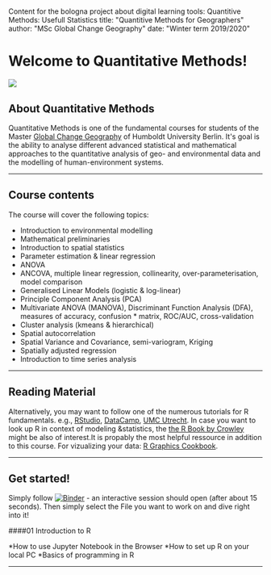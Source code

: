 #
Content for the bologna project about digital learning tools: Quantitive Methods: Usefull Statistics
title: "Quantitive Methods for Geographers"
author: "MSc Global Change Geography"
date: "Winter term 2019/2020"

# Welcome to Quantitative Methods!

![](/docs/fig/header_sized.jpg)

##  About Quantitative Methods

Quantitative Methods is one of the fundamental courses for students of the Master [Global Change Geography](https://www.geographie.hu-berlin.de/en/studies/study-programs/master-degree-programs/master-of-science) of Humboldt University Berlin. It's goal is the ability to analyse different advanced statistical and mathematical approaches to the quantitative analysis of geo- and environmental data and the modelling of human-environment systems.


------

## Course contents

The course will cover the following topics:

* Introduction to environmental modelling
* Mathematical preliminaries
* Introduction to spatial statistics
* Parameter estimation & linear regression
* ANOVA
* ANCOVA, multiple linear regression, collinearity, over-parameterisation, model comparison
* Generalised Linear Models (logistic & log-linear)
* Principle Component Analysis (PCA)
* Multivariate ANOVA (MANOVA), Discriminant Function Analysis (DFA), measures of accuracy, confusion * matrix, ROC/AUC, cross-validation
* Cluster analysis (kmeans & hierarchical)
* Spatial autocorrelation
* Spatial Variance and Covariance, semi-variogram, Kriging
* Spatially adjusted regression
* Introduction to time series analysis

------

## Reading Material


Alternatively, you may want to follow one of the numerous tutorials for R fundamentals.
e.g., [RStudio](https://resources.rstudio.com/), [DataCamp](https://www.datacamp.com/courses/free-introduction-to-r), [UMC Utrecht](http://www.r-tutorial.nl/).
In case you want to look up R in context of modeling &statistics, the [the R Book by Crowley](https://www.cs.upc.edu/~robert/teaching/estadistica/TheRBook.pdf) might be also of interest.It is propably the most helpful ressource in addition to this course. 
For vizualizing your data: [R Graphics Cookbook](https://r-graphics.org/).

------
## Get started!

Simply follow [![Binder](https://mybinder.org/badge_logo.svg)](https://mybinder.org/v2/gh/GC-alex/QM/ubertragung) - an interactive session should open (after about 15 seconds).
Then simply select the File you want to work on and dive right into it!

####01 Introduction to R

*How to use Jupyter Notebook in the Browser
*How to set up R on your local PC
*Basics of programming in R


-----------

